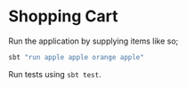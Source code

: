 # Shopping Cart

Run the application by supplying items like so;

```bash
sbt "run apple apple orange apple"

```

Run tests using `sbt test`.
